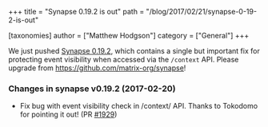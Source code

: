+++
title = "Synapse 0.19.2 is out"
path = "/blog/2017/02/21/synapse-0-19-2-is-out"

[taxonomies]
author = ["Matthew Hodgson"]
category = ["General"]
+++

We just pushed <a href="https://github.com/matrix-org/synapse/releases">Synapse 0.19.2</a>, which contains a single but important fix for protecting event visibility when accessed via the <code>/context</code> API. Please upgrade from <a href="https://github.com/matrix-org/synapse">https://github.com/matrix-org/synapse</a>!

### Changes in synapse v0.19.2 (2017-02-20)

<ul>
  <li>Fix bug with event visibility check in /context/ API. Thanks to Tokodomo for pointing it out! (PR <a class="issue-link js-issue-link" href="https://github.com/matrix-org/synapse/pull/1929" data-url="https://github.com/matrix-org/synapse/issues/1929" data-id="208902437" data-error-text="Failed to load issue title" data-permission-text="Issue title is private">#1929</a>)</li>
</ul>
